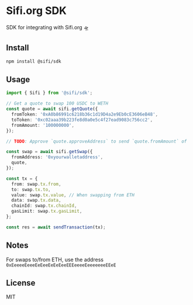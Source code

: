 # Sifi.org SDK

SDK for integrating with Sifi.org 🛸

## Install

```bash
npm install @sifi/sdk
```

## Usage

```typescript
import { Sifi } from '@sifi/sdk';

// Get a quote to swap 100 USDC to WETH
const quote = await sifi.getQuote({
  fromToken: '0xA0b86991c6218b36c1d19D4a2e9Eb0cE3606eB48',
  toToken: '0xc02aaa39b223fe8d0a0e5c4f27ead9083c756cc2',
  fromAmount: '100000000',
});

// TODO: Approve `quote.approveAddress` to send `quote.fromAmount` of `quote.fromToken`

const swap = await sifi.getSwap({
  fromAddress: '0xyourwalletaddress',
  quote,
});

const tx = {
  from: swap.tx.from,
  to: swap.tx.to,
  value: swap.tx.value, // When swapping from ETH
  data: swap.tx.data,
  chainId: swap.tx.chainId,
  gasLimit: swap.tx.gasLimit,
};

const res = await sendTransaction(tx);
```

## Notes

For swaps to/from ETH, use the address `0xEeeeeEeeeEeEeeEeEeEeeEEEeeeeEeeeeeeeEEeE`

## License

MIT
